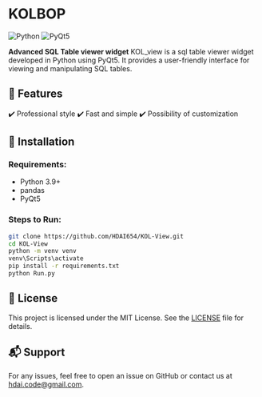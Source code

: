 # KOLBOP

![Python](https://img.shields.io/badge/Python-3.x-blue)
![PyQt5](https://img.shields.io/badge/PyQt-5.x-yellow)

**Advanced SQL Table viewer widget**
KOL_view is a sql table viewer widget developed in Python using PyQt5. It provides a user-friendly interface for viewing and manipulating SQL tables.

## 🚀 Features

✔️ Professional style
✔️ Fast and simple
✔️ Possibility of customization

## 📌 Installation

### Requirements:

- Python 3.9+
- pandas
- PyQt5

### Steps to Run:

```sh
git clone https://github.com/HDAI654/KOL-View.git
cd KOL-View
python -m venv venv
venv\Scripts\activate
pip install -r requirements.txt
python Run.py
```

## 📜 License

This project is licensed under the MIT License. See the [LICENSE](LICENSE) file for details.

## 📬 Support

For any issues, feel free to open an issue on GitHub or contact us at hdai.code@gmail.com.
